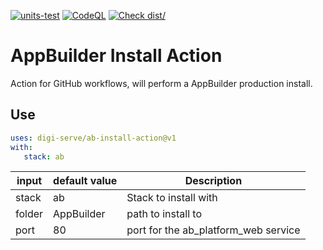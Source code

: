 [![units-test](https://github.com/nh758/ab-install-action/actions/workflows/test.yml/badge.svg)](https://github.com/nh758/ab-install-action/actions/workflows/test.yml) [![CodeQL](https://github.com/nh758/ab-install-action/actions/workflows/codeql-analysis.yml/badge.svg)](https://github.com/nh758/ab-install-action/actions/workflows/codeql-analysis.yml) [![Check dist/](https://github.com/nh758/ab-install-action/actions/workflows/check-dist.yml/badge.svg)](https://github.com/nh758/ab-install-action/actions/workflows/check-dist.yml)

# AppBuilder Install Action

Action for GitHub workflows, will perform a AppBuilder production install.

## Use

```yaml
uses: digi-serve/ab-install-action@v1
with:
   stack: ab
```

| input  | default value | Description                          |
| ------ | ------------- | ------------------------------------ |
| stack  | ab            | Stack to install with                |
| folder | AppBuilder    | path to install to                   |
| port   | 80            | port for the ab_platform_web service |
